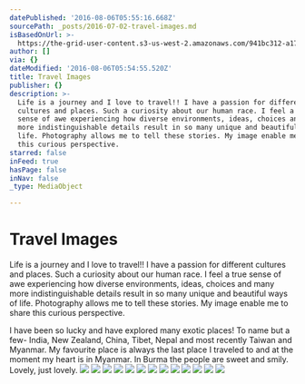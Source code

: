 ```yaml
---
datePublished: '2016-08-06T05:55:16.668Z'
sourcePath: _posts/2016-07-02-travel-images.md
isBasedOnUrl: >-
  https://the-grid-user-content.s3-us-west-2.amazonaws.com/941bc312-a17a-4449-a66c-e569c9899564.jpg
author: []
via: {}
dateModified: '2016-08-06T05:54:55.520Z'
title: Travel Images
publisher: {}
description: >-
  Life is a journey and I love to travel!! I have a passion for different
  cultures and places. Such a curiosity about our human race. I feel a true
  sense of awe experiencing how diverse environments, ideas, choices and many
  more indistinguishable details result in so many unique and beautiful ways of
  life. Photography allows me to tell these stories. My image enable me to share
  this curious perspective.
starred: false
inFeed: true
hasPage: false
inNav: false
_type: MediaObject

---
```

# Travel Images

Life is a journey and I love to travel!! I have a passion for different cultures and places. Such a curiosity about our human race. I feel a true sense of awe experiencing how diverse environments, ideas, choices and many more indistinguishable details result in so many unique and beautiful ways of life. Photography allows me to tell these stories. My image enable me to share this curious perspective.

I have been so lucky and have explored many exotic places! To name but a few- India, New Zealand, China, Tibet, Nepal and most recently Taiwan and Myanmar. My favourite place is always the last place I traveled to and at the moment my heart is in Myanmar. In Burma the people are sweet and smily. Lovely, just lovely.
![](https://the-grid-user-content.s3-us-west-2.amazonaws.com/941bc312-a17a-4449-a66c-e569c9899564.jpg)
![](https://the-grid-user-content.s3-us-west-2.amazonaws.com/2a46dbe7-9f6b-4fd6-ac49-3e7707b17a98.jpg)
![](https://the-grid-user-content.s3-us-west-2.amazonaws.com/44f46872-ac16-4aec-bca5-8b40faa3c72e.jpg)
![](https://the-grid-user-content.s3-us-west-2.amazonaws.com/2618fb9b-76ac-423a-8e8a-82adc86b4d9a.jpg)
![](https://the-grid-user-content.s3-us-west-2.amazonaws.com/ba3a6033-a3cb-44a0-9022-d02e6609c027.jpg)
![](https://the-grid-user-content.s3-us-west-2.amazonaws.com/35c6cca7-e80e-4136-ae23-226a0096c552.jpg)
![](https://the-grid-user-content.s3-us-west-2.amazonaws.com/d9e30210-5365-49c0-9eca-1c5f228909d2.jpg)
![](https://s3-us-west-2.amazonaws.com/the-grid-img/p/b136aea2e4c2ff20933d7ad670e8698baa49949b.jpg)
![](https://s3-us-west-2.amazonaws.com/the-grid-img/p/0b67f894ce29dedda1cf1adb51c0c64e56836667.jpg)
![](https://s3-us-west-2.amazonaws.com/the-grid-img/p/7c9864d9ed055cf74b7b426b649c26337f2796bc.jpg)
![](https://s3-us-west-2.amazonaws.com/the-grid-img/p/d030a96d044c7e086ddbee7e88308a0fd7287a4c.jpg)
![](https://s3-us-west-2.amazonaws.com/the-grid-img/p/2a7fdd73d97e6ef361e5bb3693a8810a93809c76.jpg)
![](https://s3-us-west-2.amazonaws.com/the-grid-img/p/be2ddb7084ba9cddf14c06bb73e98456ffe4432b.jpg)